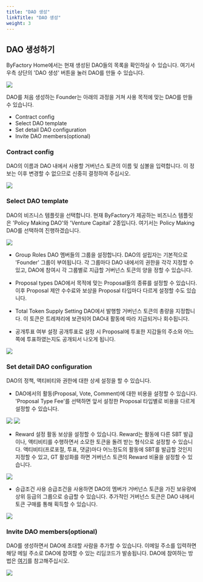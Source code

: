 ```yaml
---
title: "DAO 생성"
linkTitle: "DAO 생성"
weight: 3
---
```


## DAO 생성하기
ByFactory Home에서는 현재 생성된 DAO들의 목록을 확인하실 수 있습니다. 여기서 우측 상단의 'DAO 생성' 버튼을 눌러 DAO를 만들 수 있습니다.

![](/docs/images/home_list1.png)

DAO를 처음 생성하는 Founder는 아래의 과정을 거쳐 사용 목적에 맞는 DAO를 만들 수 있습니다.
* Contract config
* Select DAO template
* Set detail DAO configuration
* Invite DAO members(optional)


### Contract config
DAO의 이름과 DAO 내에서 사용할 거버넌스 토큰의 이름 및 심볼을 입력합니다. 이 정보는 이후 변경할 수 없으므로 신중히 결정하여 주십시오.

![](/docs/images/create_dao1.png)

### Select DAO template
DAO의 비즈니스 템플릿을 선택합니다. 현재 ByFactory가 제공하는 비즈니스 템플릿은 'Policy Making DAO'와 'Venture Capital' 2종입니다. 여기서는 Policy Making DAO를 선택하여 진행하겠습니다.

![](/docs/images/create_dao2.png)

* Group Roles
DAO 멤버들의 그룹을 설정합니다. DAO의 설립자는 기본적으로 'Founder' 그룹이 부여됩니다. 각 그룹마다 DAO 내에서의 권한을 각각 지정할 수 있고, DAO에 참여시 각 그룹별로 지급할  거버넌스 토큰의 양을 정할 수 있습니다.

* Proposal types
DAO에서 목적에 맞는 Proposal들의 종류를 설정할 수 있습니다. 이후 Proposal 제안 수수료와 보상을 Proposal 타입마다 다르게 설정할 수도 있습니다.

* Total Token Supply Setting
DAO에서 발행할 거버넌스 토큰의 총량을 지정합니다. 이 토큰은 트레져리에 보관되어 DAO내 활동에 따라 지급되거나 회수됩니다.

* 공개투표 여부 설정
공개투표로 설정 시 Proposal에 투표한 지갑들의 주소와 어느 쪽에 투표하였는지도 공개되서 나오게 됩니다.

![](/docs/images/create_dao3.png)

### Set detail DAO configuration
DAO의 정책, 액티비티와 권한에 대한 상세 설정을 할 수 있습니다.

* DAO에서의 활동(Proposal, Vote, Comment)에 대한 비용을 설정할 수 있습니다. 'Proposal Type Fee'를 선택하면 앞서 설정한 Proposal 타입별로 비용을 다르게 설정할 수 있습니다.

![](/docs/images/create_dao4.png)
![](/docs/images/create_dao5.png)

* Reward 설정
활동 보상을 설정할 수 있습니다. Reward는 활동에 다른 SBT 발급이나, 액티비티를 수행하면서 소모한 토큰을 돌려 받는 형식으로 설정할 수 있습니다. 액티비티(프로포절, 투표, 댓글)마다 어느정도의 활동에 SBT를 발급할 것인지 지정할 수 있고, GT 활성화를 하면 거버넌스 토큰의 Reward 비율을 설정할 수 있습니다.

![](/docs/images/create_dao6.png)

* 승급조건 사용
승급조건을 사용하면 DAO의 멤버가 거버넌스 토큰을 가진 보유량에 상위 등급의 그룹으로 승급할 수 있습니다. 추가적인 거버넌스 토큰은 DAO 내에서 토큰 구매를 통해 획득할 수 있습니다.

![](/docs/images/create_dao7.png)

### Invite DAO members(optional)
DAO를 생성하면서 DAO에 초대할 사람을 추가할 수 있습니다. 이메일 주소를 입력하면 해당 메일 주소로 DAO에 참여할 수 있는 리딤코드가 발송됩니다. DAO에 참여하는 방법은 [여기](/docs/getting-started/join_dao)를 참고해주십시오.

![](/docs/images/create_dao8.png)